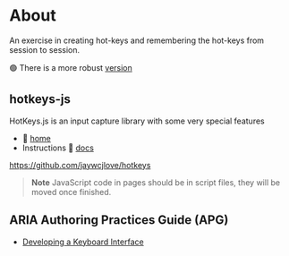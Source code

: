 ﻿# About

An exercise in creating hot-keys and remembering the hot-keys from session to session.

:green_circle: There is a more robust [version](https://github.com/karenpayneoregon/web-hot-keys) 

## hotkeys-js

HotKeys.js is an input capture library with some very special features

- :open_book: [home](https://www.npmjs.com/package/hotkeys-js)
- Instructions :open_book: [docs](https://wangchujiang.com/hotkeys/)

https://github.com/jaywcjlove/hotkeys

> **Note**
> JavaScript code in pages should be in script files, they will be moved once finished.

## ARIA Authoring Practices Guide (APG)

- [Developing a Keyboard Interface](https://www.w3.org/WAI/ARIA/apg/practices/keyboard-interface/)